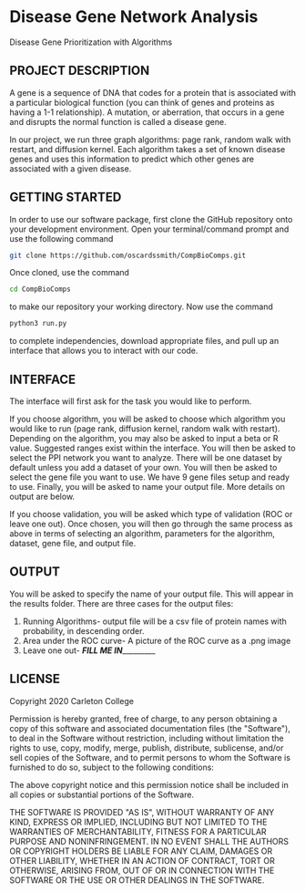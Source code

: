 # Disease Gene Network Analysis

Disease Gene Prioritization with Algorithms

## PROJECT DESCRIPTION
 A gene is a sequence of DNA that codes for a protein that is associated with a particular biological function (you can think of genes and proteins as having a 1-1 relationship). A mutation, or aberration, that occurs in a gene and disrupts the normal function is called a disease gene.

 In our project, we run three graph algorithms: page rank, random walk with restart, and diffusion kernel. Each algorithm takes a set of known disease genes and uses this information to predict which other genes are associated with a given disease.

## GETTING STARTED
 In order to use our software package, first clone the GitHub repository onto your development environment. Open your terminal/command prompt and use the following command

 ```bash
 git clone https://github.com/oscardssmith/CompBioComps.git
 ```
Once cloned, use the command

```bash
cd CompBioComps
```
to make our repository your working directory. Now use the command
```bash
python3 run.py
```
to complete independencies, download appropriate files, and pull up an interface that allows you to interact with our code.

## INTERFACE
The interface will first ask for the task you would like to perform.

If you choose algorithm, you will be asked to choose which algorithm you would like to run (page rank, diffusion kernel, random walk with restart). Depending on the algorithm, you may also be asked to input a beta or R value. Suggested ranges exist within the interface. You will then be asked to select the PPI network you want to analyze. There will be one dataset by default unless you add a dataset of your own. You will then be asked to select the gene file you want to use. We have 9 gene files setup and ready to use. Finally, you will be asked to name your output file. More details on output are below.

If you choose validation, you will be asked which type of validation (ROC or leave one out). Once chosen, you will then go through the same process as above in terms of selecting an algorithm, parameters for the algorithm, dataset, gene file, and output file.

## OUTPUT
You will be asked to specify the name of your output file. This will appear in the results folder. There are three cases for the output files:
1. Running Algorithms- output file will be a csv file of protein names with probability, in descending order.
2. Area under the ROC curve- A picture of the ROC curve as a .png image
3. Leave one out- _________FILL ME IN__________________


## LICENSE

Copyright 2020 Carleton College

Permission is hereby granted, free of charge, to any person obtaining a copy of this software and associated documentation files (the "Software"), to deal in the Software without restriction, including without limitation the rights to use, copy, modify, merge, publish, distribute, sublicense, and/or sell copies of the Software, and to permit persons to whom the Software is furnished to do so, subject to the following conditions:

The above copyright notice and this permission notice shall be included in all copies or substantial portions of the Software.

THE SOFTWARE IS PROVIDED "AS IS", WITHOUT WARRANTY OF ANY KIND, EXPRESS OR IMPLIED, INCLUDING BUT NOT LIMITED TO THE WARRANTIES OF MERCHANTABILITY, FITNESS FOR A PARTICULAR PURPOSE AND NONINFRINGEMENT. IN NO EVENT SHALL THE AUTHORS OR COPYRIGHT HOLDERS BE LIABLE FOR ANY CLAIM, DAMAGES OR OTHER LIABILITY, WHETHER IN AN ACTION OF CONTRACT, TORT OR OTHERWISE, ARISING FROM, OUT OF OR IN CONNECTION WITH THE SOFTWARE OR THE USE OR OTHER DEALINGS IN THE SOFTWARE.